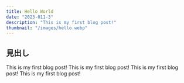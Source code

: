 ```yaml
---
title: Hello World
date: "2023-011-3"
description: "This is my first blog post!"
thumbnail: "/images/hello.webp"
---
```


## 見出し

This is my first blog post!
This is my first blog post!
This is my first blog post!
This is my first blog post!